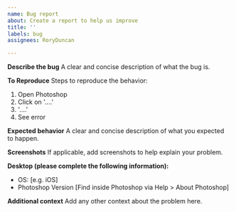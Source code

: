 ```yaml
---
name: Bug report
about: Create a report to help us improve
title: ''
labels: bug
assignees: RoryDuncan

---
```


**Describe the bug**
A clear and concise description of what the bug is.

**To Reproduce**
Steps to reproduce the behavior:
1. Open Photoshop
2. Click on '....'
3. '....'
4. See error

**Expected behavior**
A clear and concise description of what you expected to happen.

**Screenshots**
If applicable, add screenshots to help explain your problem.

**Desktop (please complete the following information):**
 - OS: [e.g. iOS]
 - Photoshop Version [Find inside Photoshop via Help > About Photoshop] 

**Additional context**
Add any other context about the problem here.
